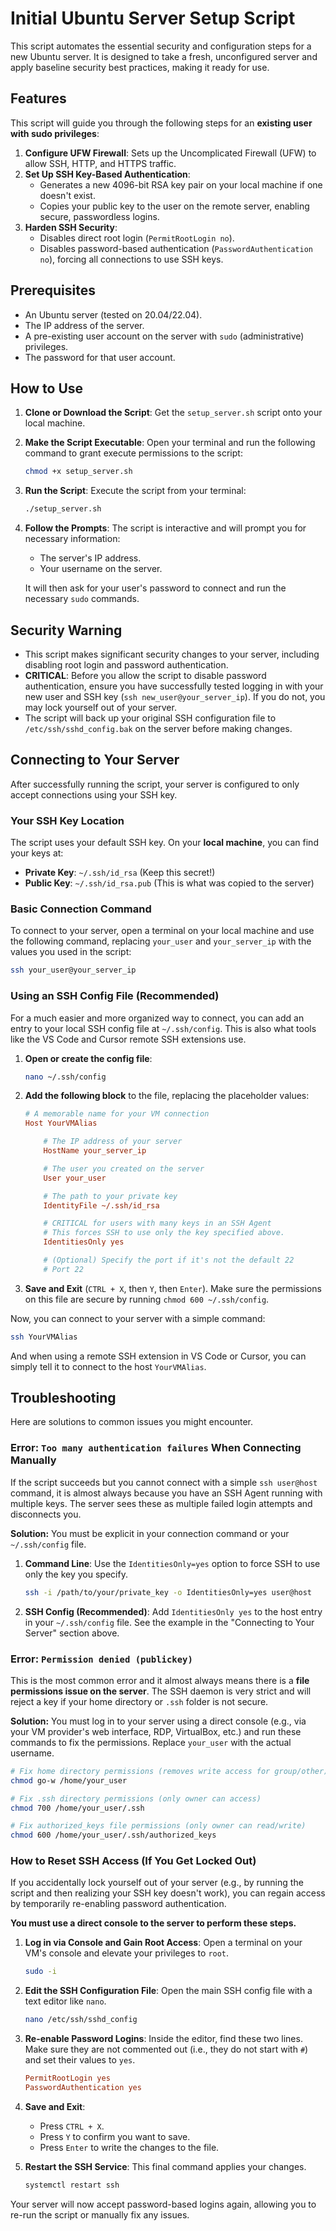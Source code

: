 # Initial Ubuntu Server Setup Script

This script automates the essential security and configuration steps for a new Ubuntu server. It is designed to take a fresh, unconfigured server and apply baseline security best practices, making it ready for use.

## Features

This script will guide you through the following steps for an **existing user with sudo privileges**:

1.  **Configure UFW Firewall**: Sets up the Uncomplicated Firewall (UFW) to allow SSH, HTTP, and HTTPS traffic.
2.  **Set Up SSH Key-Based Authentication**:
    *   Generates a new 4096-bit RSA key pair on your local machine if one doesn't exist.
    *   Copies your public key to the user on the remote server, enabling secure, passwordless logins.
3.  **Harden SSH Security**:
    *   Disables direct root login (`PermitRootLogin no`).
    *   Disables password-based authentication (`PasswordAuthentication no`), forcing all connections to use SSH keys.

## Prerequisites

-   An Ubuntu server (tested on 20.04/22.04).
-   The IP address of the server.
-   A pre-existing user account on the server with `sudo` (administrative) privileges.
-   The password for that user account.

## How to Use

1.  **Clone or Download the Script**:
    Get the `setup_server.sh` script onto your local machine.

2.  **Make the Script Executable**:
    Open your terminal and run the following command to grant execute permissions to the script:
    ```bash
    chmod +x setup_server.sh
    ```

3.  **Run the Script**:
    Execute the script from your terminal:
    ```bash
    ./setup_server.sh
    ```

4.  **Follow the Prompts**:
    The script is interactive and will prompt you for necessary information:
    *   The server's IP address.
    *   Your username on the server.

    It will then ask for your user's password to connect and run the necessary `sudo` commands.

## Security Warning

-   This script makes significant security changes to your server, including disabling root login and password authentication.
-   **CRITICAL**: Before you allow the script to disable password authentication, ensure you have successfully tested logging in with your new user and SSH key (`ssh new_user@your_server_ip`). If you do not, you may lock yourself out of your server.
-   The script will back up your original SSH configuration file to `/etc/ssh/sshd_config.bak` on the server before making changes.

## Connecting to Your Server

After successfully running the script, your server is configured to only accept connections using your SSH key.

### Your SSH Key Location

The script uses your default SSH key. On your **local machine**, you can find your keys at:
-   **Private Key**: `~/.ssh/id_rsa` (Keep this secret!)
-   **Public Key**: `~/.ssh/id_rsa.pub` (This is what was copied to the server)

### Basic Connection Command

To connect to your server, open a terminal on your local machine and use the following command, replacing `your_user` and `your_server_ip` with the values you used in the script:

```bash
ssh your_user@your_server_ip
```

### Using an SSH Config File (Recommended)

For a much easier and more organized way to connect, you can add an entry to your local SSH config file at `~/.ssh/config`. This is also what tools like the VS Code and Cursor remote SSH extensions use.

1.  **Open or create the config file**:
    ```bash
    nano ~/.ssh/config
    ```

2.  **Add the following block** to the file, replacing the placeholder values:

    ```ini
    # A memorable name for your VM connection
    Host YourVMAlias

        # The IP address of your server
        HostName your_server_ip

        # The user you created on the server
        User your_user

        # The path to your private key
        IdentityFile ~/.ssh/id_rsa

        # CRITICAL for users with many keys in an SSH Agent
        # This forces SSH to use only the key specified above.
        IdentitiesOnly yes

        # (Optional) Specify the port if it's not the default 22
        # Port 22
    ```

3.  **Save and Exit** (`CTRL + X`, then `Y`, then `Enter`). Make sure the permissions on this file are secure by running `chmod 600 ~/.ssh/config`.

Now, you can connect to your server with a simple command:
```bash
ssh YourVMAlias
```

And when using a remote SSH extension in VS Code or Cursor, you can simply tell it to connect to the host `YourVMAlias`.

## Troubleshooting

Here are solutions to common issues you might encounter.

### Error: `Too many authentication failures` When Connecting Manually

If the script succeeds but you cannot connect with a simple `ssh user@host` command, it is almost always because you have an SSH Agent running with multiple keys. The server sees these as multiple failed login attempts and disconnects you.

**Solution:**
You must be explicit in your connection command or your `~/.ssh/config` file.

1.  **Command Line**: Use the `IdentitiesOnly=yes` option to force SSH to use only the key you specify.
    ```bash
    ssh -i /path/to/your/private_key -o IdentitiesOnly=yes user@host
    ```

2.  **SSH Config (Recommended)**: Add `IdentitiesOnly yes` to the host entry in your `~/.ssh/config` file. See the example in the "Connecting to Your Server" section above.

### Error: `Permission denied (publickey)`

This is the most common error and it almost always means there is a **file permissions issue on the server**. The SSH daemon is very strict and will reject a key if your home directory or `.ssh` folder is not secure.

**Solution:**
You must log in to your server using a direct console (e.g., via your VM provider's web interface, RDP, VirtualBox, etc.) and run these commands to fix the permissions. Replace `your_user` with the actual username.

```bash
# Fix home directory permissions (removes write access for group/other)
chmod go-w /home/your_user

# Fix .ssh directory permissions (only owner can access)
chmod 700 /home/your_user/.ssh

# Fix authorized_keys file permissions (only owner can read/write)
chmod 600 /home/your_user/.ssh/authorized_keys
```

### How to Reset SSH Access (If You Get Locked Out)

If you accidentally lock yourself out of your server (e.g., by running the script and then realizing your SSH key doesn't work), you can regain access by temporarily re-enabling password authentication.

**You must use a direct console to the server to perform these steps.**

1.  **Log in via Console and Gain Root Access**:
    Open a terminal on your VM's console and elevate your privileges to `root`.
    ```bash
    sudo -i
    ```

2.  **Edit the SSH Configuration File**:
    Open the main SSH config file with a text editor like `nano`.
    ```bash
    nano /etc/ssh/sshd_config
    ```

3.  **Re-enable Password Logins**:
    Inside the editor, find these two lines. Make sure they are not commented out (i.e., they do not start with `#`) and set their values to `yes`.
    ```ini
    PermitRootLogin yes
    PasswordAuthentication yes
    ```

4.  **Save and Exit**:
    *   Press `CTRL + X`.
    *   Press `Y` to confirm you want to save.
    *   Press `Enter` to write the changes to the file.

5.  **Restart the SSH Service**:
    This final command applies your changes.
    ```bash
    systemctl restart ssh
    ```

Your server will now accept password-based logins again, allowing you to re-run the script or manually fix any issues. 